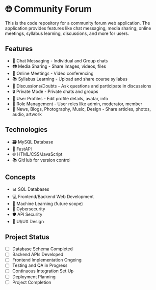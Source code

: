 # 🌐 Community Forum

This is the code repository for a community forum web application. The application provides features like chat messaging, media sharing, online meetings, syllabus learning, discussions, and more for users.

## Features

- 💬 Chat Messaging - Individual and Group chats
- 📷 Media Sharing - Share images, videos, files  
- 🎥 Online Meetings - Video conferencing
- 📚 Syllabus Learning - Upload and share course syllabus
- 💬 Discussions/Doubts - Ask questions and participate in discussions 
- 🔒 Private Mode - Private chats and groups
- 👤 User Profiles - Edit profile details, avatar, info  
- 🚀 Role Management - User roles like admin, moderator, member
- 📰 News, Blogs, Photography, Music, Design - Share articles, photos, audio, artwork

## Technologies

- 🗃️ MySQL Database
- 🚀 FastAPI 
- 🌐 HTML/CSS/JavaScript
- 📚 GitHub for version control

## Concepts 

- 📊 SQL Databases
- 💻 Frontend/Backend Web Development
- 🤖 Machine Learning (future scope)
- 🔐 Cybersecurity
- 🛡️ API Security
- 🎨 UI/UX Design

## Project Status

- [ ] Database Schema Completed
- [ ] Backend APIs Developed
- [ ] Frontend Implementation Ongoing
- [ ] Testing and QA in Progress
- [ ] Continuous Integration Set Up
- [ ] Deployment Planning
- [ ] Project Completion
